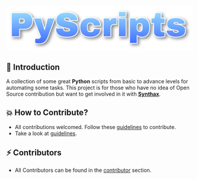 <img src="ProjectLogo.jpg"/>

## 📌 Introduction
A collection of some great **Python** scripts from basic to advance levels for automating some tasks. This project is for those who have no idea of Open Source contribution but want to get involved in it with [**Synthax**](https://synthax.live).

##  💥 How to Contribute?
- All contributions welcomed. Follow these [guidelines](Contribution.md) to contribute.
- Take a look at [guidelines](Contribution.md).




## ⚡ Contributors
- All Contributors can be found in the [contributor](https://github.com/subhayu99/PyScripts/graphs/contributors) section.
